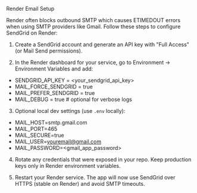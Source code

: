 Render Email Setup

Render often blocks outbound SMTP which causes ETIMEDOUT errors when using SMTP providers like Gmail. Follow these steps to configure SendGrid on Render:

1. Create a SendGrid account and generate an API key with "Full Access" (or Mail Send permissions).

2. In the Render dashboard for your service, go to Environment -> Environment Variables and add:

- SENDGRID_API_KEY = <your_sendgrid_api_key>
- MAIL_FORCE_SENDGRID = true
- MAIL_PREFER_SENDGRID = true
- MAIL_DEBUG = true    # optional for verbose logs

3. Optional local dev settings (use `.env` locally):
- MAIL_HOST=smtp.gmail.com
- MAIL_PORT=465
- MAIL_SECURE=true
- MAIL_USER=youremail@gmail.com
- MAIL_PASSWORD=<gmail_app_password>

4. Rotate any credentials that were exposed in your repo. Keep production keys only in Render environment variables.

5. Restart your Render service. The app will now use SendGrid over HTTPS (stable on Render) and avoid SMTP timeouts.
